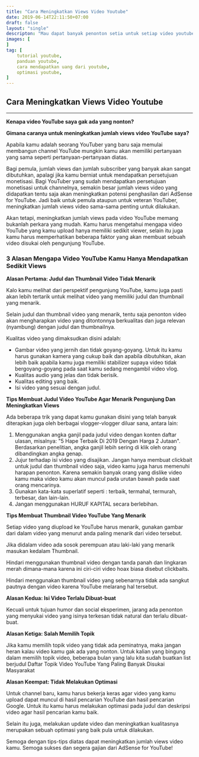 ```yaml
---
title: "Cara Meningkatkan Views Video Youtube"
date: 2019-06-14T22:11:50+07:00
draft: false
layout: "single"
descripton: "Mau dapat banyak penonton setia untuk setiap video youtube yang kamu updload? Silahkan ikuti panduan sederhana ini langkah demi langkah. Dijelaskan dengan detail dan sederhana agar dapat dimengerti oleh pemula sekalipun"
images: [
]
tag: [    
    tutorial youtube,
    panduan youtube,
    cara mendapatkan uang dari youtube,
    optimasi youtube,
]
---
```


## Cara Meningkatkan Views Video Youtube
---

**Kenapa video YouTube saya gak ada yang nonton?** 

**Gimana caranya untuk meningkatkan jumlah views video YouTube saya?** 

Apabila kamu adalah seorang YouTuber yang baru saja memulai membangun channel YouTube mungkin kamu akan memiliki pertanyaan yang sama seperti pertanyaan-pertanyaan diatas.

Bagi pemula, jumlah views dan jumlah subscriber yang banyak akan sangat dibutuhkan, apalagi jika kamu berniat untuk mendapatkan persetujuan monetisasi. Bagi YouTuber yang sudah mendapatkan persetujuan monetisasi untuk channelnya, semakin besar jumlah views video yang didapatkan tentu saja akan meningkatkan potensi penghasilan dari AdSense for YouTube. Jadi baik untuk pemula ataupun untuk veteran YouTuber, meningkatkan jumlah views video sama-sama penting untuk dilakukan.

Akan tetapi, meningkatkan jumlah views pada video YouTube memang bukanlah perkara yang mudah. Kamu harus mengetahui mengapa video YouTube yang kamu upload hanya memiliki sedikit viewer, selain itu juga kamu harus memperhatikan beberapa faktor yang akan membuat sebuah video disukai oleh pengunjung YouTube.

### 3 Alasan Mengapa Video YouTube Kamu Hanya Mendapatkan Sedikit Views

**Alasan Pertama: Judul dan Thumbnail Video Tidak Menarik**

Kalo kamu melihat dari perspektif pengunjung YouTube, kamu juga pasti akan lebih tertarik untuk melihat video yang memiliki judul dan thumbnail yang menarik. 

Selain judul dan thumbnail video yang menarik, tentu saja penonton video akan mengharapkan video yang ditontonnya berkualitas dan juga relevan (nyambung) dengan judul dan thumbnailnya.

Kualitas video yang dimaksudkan disini adalah:

- Gambar video yang jernih dan tidak goyang-goyang. Untuk itu kamu harus gunakan kamera yang cukup baik dan apabila dibutuhkan, akan lebih baik apabila kamu juga memiliki stabilizer supaya video tidak bergoyang-goyang pada saat kamu sedang mengambil video vlog.
- Kualitas audio yang jelas dan tidak berisik.
- Kualitas editing yang baik.
- Isi video yang sesuai dengan judul.

**Tips Membuat Judul Video YouTube Agar Menarik Pengunjung Dan Meningkatkan Views**

Ada beberapa trik yang dapat kamu gunakan disini yang telah banyak diterapkan juga oleh berbagai vlogger-vlogger diluar sana, antara lain:

1. Menggunakan angka ganjil pada judul video dengan konten daftar ulasan, misalnya: "5 Hape Terbaik Di 2019 Dengan Harga 2 Jutaan". Berdasarkan penelitian, angka ganjil lebih sering di klik oleh orang dibandingkan angka genap.
2. Jujur terhadap isi video yang disajikan. Jangan hanya membuat clickbait untuk judul dan thumbnail video saja, video kamu juga harus memenuhi harapan penonton. Karena semakin banyak orang yang dislike video kamu maka video kamu akan muncul pada urutan bawah pada saat orang mencarinya.
3. Gunakan kata-kata superlatif seperti : terbaik, termahal, termurah, terbesar, dan lain-lain.
4. Jangan menggunakan HURUF KAPITAL secara berlebihan.

**Tips Membuat Thumbnail Video YouTube Yang Menarik**

Setiap video yang diupload ke YouTube harus menarik, gunakan gambar dari dalam video yang menurut anda paling menarik dari video tersebut.

Jika didalam video ada sosok perempuan atau laki-laki yang menarik masukan kedalam Thumbnail.

Hindari menggunakan thumbnail video dengan tanda panah dan lingkaran merah dimana-mana karena ini ciri-ciri video hoax biasa disebut clickbaits.

Hindari menggunakan thumbnail video yang sebenarnya tidak ada sangkut pautnya dengan video karena YouTube melarang hal tersebut.

**Alasan Kedua: Isi Video Terlalu Dibuat-buat**

Kecuali untuk tujuan humor dan social eksperimen, jarang ada penonton yang menyukai video yang isinya terkesan tidak natural dan terlalu dibuat-buat. 

**Alasan Ketiga: Salah Memilih Topik**

Jika kamu memilih topik video yang tidak ada peminatnya, maka jangan heran kalau video kamu gak ada yang nonton. Untuk kalian yang bingung dalam memilih topik video, beberapa bulan yang lalu kita sudah buatkan list berjudul Daftar Topik Video YouTube Yang Paling Banyak Disukai Masyarakat

**Alasan Keempat: Tidak Melakukan Optimasi**

Untuk channel baru, kamu harus bekerja keras agar video yang kamu upload dapat muncul di hasil pencarian YouTube dan hasil pencarian Google. Untuk itu kamu harus melakukan optimasi pada judul dan deskripsi video agar hasil pencarian kamu baik. 

Selain itu juga, melakukan update video dan meningkatkan kualitasnya merupakan sebuah optimasi yang baik pula untuk dilakukan.

Semoga dengan tips-tips diatas dapat meningkatkan jumlah views video kamu. Semoga sukses dan segera gajian dari AdSense for YouTube!